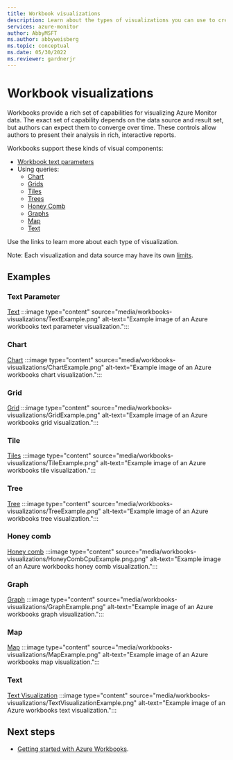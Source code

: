```yaml
---
title: Workbook visualizations
description: Learn about the types of visualizations you can use to create rich visual reports with Azure workbooks.
services: azure-monitor
author: AbbyMSFT
ms.author: abbyweisberg
ms.topic: conceptual
ms.date: 05/30/2022
ms.reviewer: gardnerjr
---
```



# Workbook visualizations

Workbooks provide a rich set of capabilities for visualizing Azure Monitor data. The exact set of capability depends on the data source and result set, but authors can expect them to converge over time. These controls allow authors to present their analysis in rich, interactive reports. 

Workbooks support these kinds of visual components:
* [Workbook text parameters](workbooks-text.md)
* Using queries:
    * [Chart](workbooks-chart-visualizations.md)
    * [Grids](workbooks-grid-visualizations.md)
    * [Tiles](workbooks-tile-visualizations.md)
    * [Trees](workbooks-tree-visualizations.md)
    * [Honey Comb](workbooks-honey-comb-visualizations.md)
    * [Graphs](workbooks-graph-visualizations.md)
    * [Map](workbooks-map-visualizations.md)
    * [Text](workbooks-text-visualizations.md)

Use the links to learn more about each type of visualization.

Note: Each visualization and data source may have its own [limits](../DataSources/Limits.md).

## Examples
### Text Parameter
[Text](Text.md)
:::image type="content" source="media/workbooks-visualizations/TextExample.png" alt-text="Example image of an Azure workbooks text parameter visualization.":::

### Chart
[Chart](Chart.md)
:::image type="content" source="media/workbooks-visualizations/ChartExample.png" alt-text="Example image of an Azure workbooks chart visualization.":::

### Grid
[Grid](Grid.md)
:::image type="content" source="media/workbooks-visualizations/GridExample.png" alt-text="Example image of an Azure workbooks grid visualization.":::

### Tile
[Tiles](Tiles.md)
:::image type="content" source="media/workbooks-visualizations/TileExample.png" alt-text="Example image of an Azure workbooks tile visualization.":::

### Tree
[Tree](Tree.md)
:::image type="content" source="media/workbooks-visualizations/TreeExample.png" alt-text="Example image of an Azure workbooks tree visualization.":::

### Honey comb
[Honey comb](HoneyComb.md)
:::image type="content" source="media/workbooks-visualizations/HoneyCombCpuExample.png.png" alt-text="Example image of an Azure workbooks honey comb visualization.":::

### Graph
[Graph](Graph.md)
:::image type="content" source="media/workbooks-visualizations/GraphExample.png" alt-text="Example image of an Azure workbooks graph visualization.":::

### Map
[Map](Map.md)
:::image type="content" source="media/workbooks-visualizations/MapExample.png" alt-text="Example image of an Azure workbooks map visualization.":::

### Text
[Text Visualization](TextVisualization.md)
:::image type="content" source="media/workbooks-visualizations/TextVisualizationExample.png" alt-text="Example image of an Azure workbooks text visualization.":::
## Next steps

 - [Getting started with Azure Workbooks](workbooks-getting-started.md).